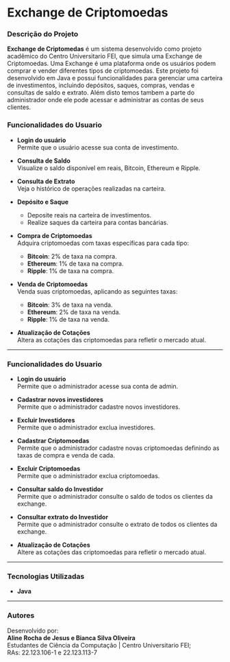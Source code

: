# Exchange de Criptomoedas

### **Descrição do Projeto**
**Exchange de Criptomedas** é um sistema desenvolvido como projeto acadêmico do Centro Universitario FEI, que simula uma Exchange de Criptomoedas. Uma Exchange é uma plataforma onde os usuários podem comprar e vender diferentes tipos de criptomoedas. Este projeto foi desenvolvido em Java e possui funcionalidades para gerenciar uma carteira de investimentos, incluindo depósitos, saques, compras, vendas e consultas de saldo e extrato. Além disto temos tambem a parte do administrador onde ele pode acessar e administrar as contas de seus clientes.

### **Funcionalidades do Usuario**
- **Login do usuário**  
  Permite que o usuário acesse sua conta de investimento.  

- **Consulta de Saldo**  
  Visualize o saldo disponível em reais, Bitcoin, Ethereum e Ripple.  

- **Consulta de Extrato**  
  Veja o histórico de operações realizadas na carteira.  

- **Depósito e Saque**  
  - Deposite reais na carteira de investimentos.  
  - Realize saques da carteira para contas bancárias.  

- **Compra de Criptomoedas**  
  Adquira criptomoedas com taxas específicas para cada tipo:  
  - **Bitcoin**: 2% de taxa na compra.  
  - **Ethereum**: 1% de taxa na compra.  
  - **Ripple**: 1% de taxa na compra.  

- **Venda de Criptomoedas**  
  Venda suas criptomoedas, aplicando as seguintes taxas:  
  - **Bitcoin**: 3% de taxa na venda.  
  - **Ethereum**: 2% de taxa na venda.  
  - **Ripple**: 1% de taxa na venda.  

- **Atualização de Cotações**  
  Altera as cotações das criptomoedas para refletir o mercado atual.   

---

### **Funcionalidades do Usuario**
- **Login do usuário**  
  Permite que o administrador acesse sua conta de admin.  

- **Cadastrar novos investidores**  
  Permite que o administrador cadastre novos investidores.  

- **Excluir Investidores**  
  Permite que o administrador exclua investidores.  

- **Cadastrar Criptomoedas**  
  Permite que o administrador cadastre novas criptomoedas definindo as taxas de compra e venda de cada.

- **Excluir Criptomoedas**  
  Permite que o administrador exclua criptomoedas.

- **Consultar saldo do Investidor**  
  Permite que o administrador consulte o saldo de todos os clientes da exchange.

- **Consultar extrato do Investidor**  
  Permite que o administrador consulte o extrato de todos os clientes da exchange.

- **Atualização de Cotações**  
  Altere as cotações das criptomoedas para refletir o mercado atual.  
   

---

### **Tecnologias Utilizadas**
- **Java**  

---


### **Autores**
Desenvolvido por:  
**Aline Rocha de Jesus e Bianca Silva Oliveira**  
Estudantes de Ciência da Computação | Centro Universitario FEI;  
RAs: 22.123.106-1 e 22.123.113-7

